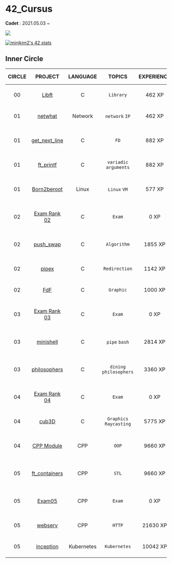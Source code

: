 # **42_Cursus**

**Cadet** : 2021.05.03 ~

<a href="https://42seoul.kr/seoul42/contents/view?contentsNo=13&level=2&menuNo=28&gclid=Cj0KCQiAwqCOBhCdARIsAEPyW9mEZno3M1OMooYEtrDmNdJ1on0RROdIJgbODp5RAtxfLtZMRvXhk3IaAoqeEALw_wcB" target="_blank"><img src="https://img.shields.io/badge/42Seoul-caa6fe?style=flat&logo=42&logoColor=000000"/></a>

[![minjkim2's 42 stats](https://badge42.vercel.app/api/v2/cl233k6zu002509mbdxlhzh09/stats?cursusId=21&coalitionId=85)](https://github.com/JaeSeoKim/badge42)

## **Inner Circle**

| CIRCLE | PROJECT | LANGUAGE | TOPICS | EXPERIENCE | STATUS | Date of Completion |
|:--:|:---:|:---:|:---:|:---:|:---:|:---:|
| 00 | [Libft](./libft) | C | `Library` | 462 XP | [![minjkim2's 42 Libft Score](https://badge42.vercel.app/api/v2/cl233k6zu002509mbdxlhzh09/project/2166502)](https://github.com/JaeSeoKim/badge42) | 2021-05-13 |
| 01 | [netwhat](./netwhat) | Network | `network` `IP` | 462 XP | [![minjkim2's 42 netwhat Score](https://badge42.vercel.app/api/v2/cl233k6zu002509mbdxlhzh09/project/2171885)](https://github.com/JaeSeoKim/badge42) | 2021-05-18 |
| 01 | [get_next_line](./get_next_line) | C | `FD` | 882 XP | [![minjkim2's 42 get_next_line Score](https://badge42.vercel.app/api/v2/cl233k6zu002509mbdxlhzh09/project/2176364)](https://github.com/JaeSeoKim/badge42) | 2021-05-26 |
| 01 | [ft_printf](./ft_printf) | C | `variadic arguments` | 882 XP | [![minjkim2's 42 ft_printf Score](https://badge42.vercel.app/api/v2/cl233k6zu002509mbdxlhzh09/project/2191765)](https://github.com/JaeSeoKim/badge42) | 2021-06-16 |
| 01 | [Born2beroot](./born2beroot) | Linux | `Linux` `VM` | 577 XP | [![minjkim2's 42 Born2beroot Score](https://badge42.vercel.app/api/v2/cl233k6zu002509mbdxlhzh09/project/2179314)](https://github.com/JaeSeoKim/badge42) | 2021-06-05 |
| 02 | [Exam Rank 02](./exam02) | C | `Exam` | 0 XP | ![minjkim2's 42 Exam Rank 03 Score](https://badge42.vercel.app/api/v2/cl233k6zu002509mbdxlhzh09/project/2207169) | 2021-12-14 |
| 02 | [push_swap](./push_swap) | C | `Algorithm` | 1855 XP| ![minjkim2's 42 Push_swap Score](https://badge42.vercel.app/api/v2/cl233k6zu002509mbdxlhzh09/project/2258541)  | 2021-08-09 |
| 02 | [pipex](./pipex) | C | `Redirection` | 1142 XP| [![minjkim2's 42 pipex Score](https://badge42.vercel.app/api/v2/cl233k6zu002509mbdxlhzh09/project/2211968)](https://github.com/JaeSeoKim/badge42) | 2021-07-02 |
| 02 | [FdF](./fdf) | C | `Graphic` | 1000 XP| [![minjkim2's 42 FdF Score](https://badge42.vercel.app/api/v2/cl233k6zu002509mbdxlhzh09/project/2226122)](https://github.com/JaeSeoKim/badge42) | 2021-07-22 |
| 03 | [Exam Rank 03]() | C |`Exam` | 0 XP| [![minjkim2's 42 Exam Rank 03 Score](https://badge42.vercel.app/api/v2/cl233k6zu002509mbdxlhzh09/project/2452227)](https://github.com/JaeSeoKim/badge42) | 2022-07-15 |
| 03 | [minishell](./minishell) | C | `pipe` `bash` | 2814 XP | [![minjkim2's 42 Philosophers Score](https://badge42.vercel.app/api/v2/cl233k6zu002509mbdxlhzh09/project/2392665)](https://github.com/JaeSeoKim/badge42) | 2021-09-23 |
| 03 | [philosophers](./philo) | C | `dining philosophers` | 3360 XP | [![minjkim2's 42 Philosophers Score](https://badge42.vercel.app/api/v2/cl233k6zu002509mbdxlhzh09/project/2392665)](https://github.com/JaeSeoKim/badge42) | 2022-01-04 |
| 04 | [Exam Rank 04]() | C | `Exam` | 0 XP | [![minjkim2's 42 Exam Rank 04 Score](https://badge42.vercel.app/api/v2/cl233k6zu002509mbdxlhzh09/project/2452230)](https://github.com/JaeSeoKim/badge42) | 2022-08-16 |
| 04 | [cub3D](https://github.com/minjune8506/cub3D) | C | `Graphics` `Raycasting`| 5775 XP | [![minjkim2's 42 cub3d Score](https://badge42.vercel.app/api/v2/cl233k6zu002509mbdxlhzh09/project/2449977)](https://github.com/JaeSeoKim/badge42) | 2022-04-02 |
| 04 | [CPP Module]() | CPP | `OOP` | 9660 XP | [![minjkim2's 42 CPP Module 08 Score](https://badge42.vercel.app/api/v2/cl233k6zu002509mbdxlhzh09/project/2660989)](https://github.com/JaeSeoKim/badge42) | 2022-07-13 |
| 05 | [ft_containers]() | CPP | `STL` | 9660 XP | [![minjkim2's 42 ft_containers Score](https://badge42.vercel.app/api/v2/cl233k6zu002509mbdxlhzh09/project/2663067)](https://github.com/JaeSeoKim/badge42) | 2022-08-16 |
| 05 | [Exam05]() | CPP | `Exam` | 0 XP | [![minjkim2's 42 Exam Rank 05 Score](https://badge42.vercel.app/api/v2/cl233k6zu002509mbdxlhzh09/project/2726978)](https://github.com/JaeSeoKim/badge42) | 2022-??-?? |
| 05 | [webserv]() | CPP | `HTTP` | 21630 XP | [![minjkim2's 42 webserv Score](https://badge42.vercel.app/api/v2/cl233k6zu002509mbdxlhzh09/project/2726980)](https://github.com/JaeSeoKim/badge42) | 2022-??-?? |
| 05 | [inception]() | Kubernetes | `Kubernetes` | 10042 XP | [![minjkim2's 42 Inception Score](https://badge42.vercel.app/api/v2/cl233k6zu002509mbdxlhzh09/project/2726979)](https://github.com/JaeSeoKim/badge42) | 2022-??-?? |
